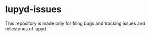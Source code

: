 # lupyd-issues
This repository is made only for filing bugs and tracking issues and milestones of lupyd
